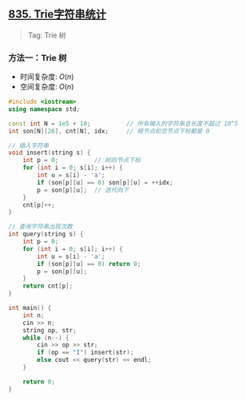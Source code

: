 ## [835. Trie字符串统计](https://www.acwing.com/problem/content/description/837/)

> Tag: Trie 树

### 方法一：Trie 树
* 时间复杂度: ${O(n)}$
* 空间复杂度: ${O(n)}$
```c++
#include <iostream>
using namespace std;

const int N = 1e5 + 10;          // 所有输入的字符串总长度不超过 10^5
int son[N][26], cnt[N], idx;     // 根节点和空节点下标都是 0

// 插入字符串
void insert(string s) {
    int p = 0;          // 树的节点下标
    for (int i = 0; s[i]; i++) {
        int u = s[i] - 'a';
        if (son[p][u] == 0) son[p][u] = ++idx;
        p = son[p][u];  // 迭代向下
    }
    cnt[p]++;
}

// 查询字符串出现次数
int query(string s) {
    int p = 0;
    for (int i = 0; s[i]; i++) {
        int u = s[i] - 'a';
        if (son[p][u] == 0) return 0;
        p = son[p][u];
    }
    return cnt[p];
}

int main() {
    int n;
    cin >> n;
    string op, str;
    while (n--) {
        cin >> op >> str;
        if (op == "I") insert(str);
        else cout << query(str) << endl;
    }

    return 0;
}
```
